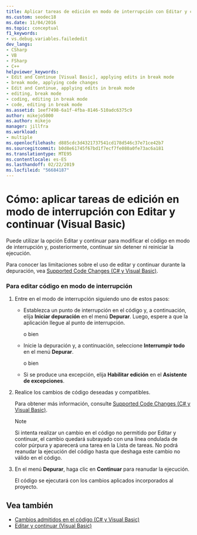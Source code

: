 ```yaml
---
title: Aplicar tareas de edición en modo de interrupción con Editar y continuar | Microsoft Docs
ms.custom: seodec18
ms.date: 11/04/2016
ms.topic: conceptual
f1_keywords:
- vs.debug.variables.failededit
dev_langs:
- CSharp
- VB
- FSharp
- C++
helpviewer_keywords:
- Edit and Continue [Visual Basic], applying edits in break mode
- break mode, applying code changes
- Edit and Continue, applying edits in break mode
- editing, break mode
- coding, editing in break mode
- code, editing in break mode
ms.assetid: 1eef7498-6a1f-4fba-8146-510adc6375c9
author: mikejo5000
ms.author: mikejo
manager: jillfra
ms.workload:
- multiple
ms.openlocfilehash: d885cdc3d4321737541cd178d546c37e71ce42b7
ms.sourcegitcommit: b0d8e61745f67bd1f7ecf7fe080a0fe73ac6a181
ms.translationtype: MTE95
ms.contentlocale: es-ES
ms.lasthandoff: 02/22/2019
ms.locfileid: "56684187"
---
```

# <a name="how-to-apply-edits-in-break-mode-with-edit-and-continue-visual-basic"></a>Cómo: aplicar tareas de edición en modo de interrupción con Editar y continuar (Visual Basic)
Puede utilizar la opción Editar y continuar para modificar el código en modo de interrupción y, posteriormente, continuar sin detener ni reiniciar la ejecución.

Para conocer las limitaciones sobre el uso de editar y continuar durante la depuración, vea [Supported Code Changes (C# y Visual Basic)](../debugger/supported-code-changes-csharp.md).

### <a name="to-edit-code-in-break-mode"></a>Para editar código en modo de interrupción

1.  Entre en el modo de interrupción siguiendo uno de estos pasos:

    -   Establezca un punto de interrupción en el código y, a continuación, elija **Iniciar depuración** en el menú **Depurar**. Luego, espere a que la aplicación llegue al punto de interrupción.

         o bien

    -   Inicie la depuración y, a continuación, seleccione **Interrumpir todo** en el menú **Depurar**.

         o bien

    -   Si se produce una excepción, elija **Habilitar edición** en el **Asistente de excepciones**.

2.  Realice los cambios de código deseadas y compatibles.

     Para obtener más información, consulte [Supported Code Changes (C# y Visual Basic)](../debugger/supported-code-changes-csharp.md).

    > [!NOTE]
    >  Si intenta realizar un cambio en el código no permitido por Editar y continuar, el cambio quedará subrayado con una línea ondulada de color púrpura y aparecerá una tarea en la Lista de tareas. No podrá reanudar la ejecución del código hasta que deshaga este cambio no válido en el código.

3.  En el menú **Depurar**, haga clic en **Continuar** para reanudar la ejecución.

     El código se ejecutará con los cambios aplicados incorporados al proyecto.

## <a name="see-also"></a>Vea también
- [Cambios admitidos en el código (C# y Visual Basic)](../debugger/supported-code-changes-csharp.md)
- [Editar y continuar (Visual Basic)](../debugger/edit-and-continue-visual-basic.md)

